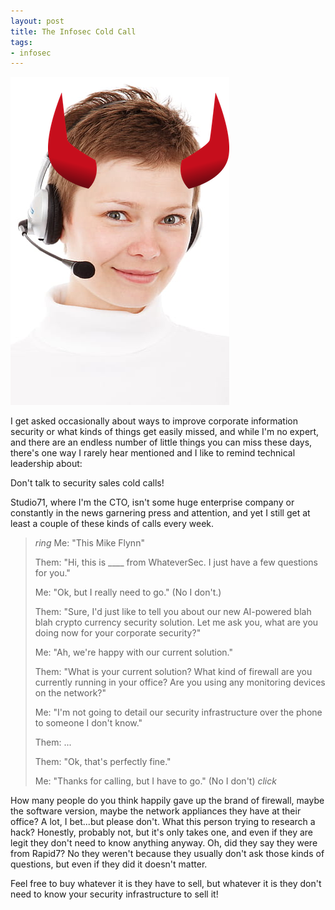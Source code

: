 ```yaml
---
layout: post
title: The Infosec Cold Call
tags:
- infosec
---
```


![Devil Cold Caller](/public/images/devil-cold-call.png)

I get asked occasionally about ways to improve corporate information security or what kinds of things get easily missed, and while I'm no expert, and there are an endless number of little things you can miss these days, there's one way I rarely hear mentioned and I like to remind technical leadership about:

Don't talk to security sales cold calls!

Studio71, where I'm the CTO, isn't some huge enterprise company or constantly in the news garnering press and attention, and yet I still get at least a couple of these kinds of calls every week.

> *ring*
> Me: "This Mike Flynn"
>
> Them: "Hi, this is ____ from WhateverSec. I just have a few questions for you."
>
> Me: <Disgruntled grunt> "Ok, but I really need to go." (No I don't.)
>
> Them: "Sure, I'd just like to tell you about our new AI-powered blah blah crypto currency security solution. Let me ask you, what are you doing now for your corporate security?"
>
> Me: "Ah, we're happy with our current solution."
>
> Them: "What is your current solution? What kind of firewall are you currently running in your office? Are you using any monitoring devices on the network?"
>
> Me: "I'm not going to detail our security infrastructure over the phone to someone I don't know."
>
> Them: ...
>
> Them: "Ok, that's perfectly fine."
>
> Me: "Thanks for calling, but I have to go." (No I don't)
> *click*

How many people do you think happily gave up the brand of firewall, maybe the software version, maybe the network appliances they have at their office? A lot, I bet...but please don't. What this person trying to research a hack? Honestly, probably not, but it's only takes one, and even if they are legit they don't need to know anything anyway. Oh, did they say they were from Rapid7? No they weren't because they usually don't ask those kinds of questions, but even if they did it doesn't matter.

Feel free to buy whatever it is they have to sell, but whatever it is they don't need to know your security infrastructure to sell it!
